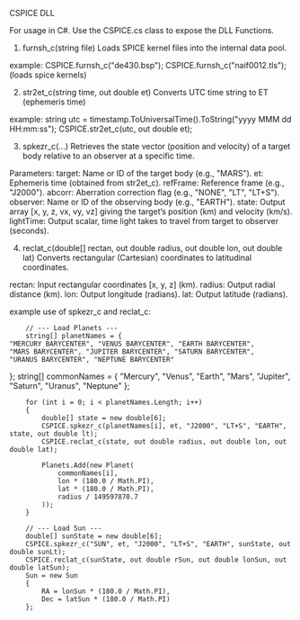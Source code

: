 CSPICE DLL

For usage in C#. Use the CSPICE.cs class to expose the DLL Functions.
 

1. furnsh_c(string file)
Loads SPICE kernel files into the internal data pool.

example:
            CSPICE.furnsh_c("de430.bsp");
            CSPICE.furnsh_c("naif0012.tls");
(loads spice kernels)


2. str2et_c(string time, out double et)
   Converts UTC time string to ET (ephemeris time)

example:
            string utc = timestamp.ToUniversalTime().ToString("yyyy MMM dd HH:mm:ss");
            CSPICE.str2et_c(utc, out double et);

3. spkezr_c(...)
Retrieves the state vector (position and velocity) of a target body relative to an observer at a specific time.

Parameters:
target: Name or ID of the target body (e.g., "MARS").
et: Ephemeris time (obtained from str2et_c).
refFrame: Reference frame (e.g., "J2000").
abcorr: Aberration correction flag (e.g., "NONE", "LT", "LT+S").
observer: Name or ID of the observing body (e.g., "EARTH").
state: Output array [x, y, z, vx, vy, vz] giving the target’s position (km) and velocity (km/s).
lightTime: Output scalar, time light takes to travel from target to observer (seconds).

4. reclat_c(double[] rectan, out double radius, out double lon, out double lat)
   Converts rectangular (Cartesian) coordinates to latitudinal coordinates.

rectan: Input rectangular coordinates [x, y, z] (km).
radius: Output radial distance (km).
lon: Output longitude (radians).
lat: Output latitude (radians).


example use of spkezr_c and reclat_c:

        // --- Load Planets ---
        string[] planetNames = {
    "MERCURY BARYCENTER", "VENUS BARYCENTER", "EARTH BARYCENTER",
    "MARS BARYCENTER", "JUPITER BARYCENTER", "SATURN BARYCENTER",
    "URANUS BARYCENTER", "NEPTUNE BARYCENTER"
};
        string[] commonNames = {
    "Mercury", "Venus", "Earth", "Mars", "Jupiter", "Saturn", "Uranus", "Neptune"
};

        for (int i = 0; i < planetNames.Length; i++)
        {
            double[] state = new double[6];
            CSPICE.spkezr_c(planetNames[i], et, "J2000", "LT+S", "EARTH", state, out double lt);
            CSPICE.reclat_c(state, out double radius, out double lon, out double lat);

            Planets.Add(new Planet(
                commonNames[i],
                lon * (180.0 / Math.PI),
                lat * (180.0 / Math.PI),
                radius / 149597870.7
            ));
        }

        // --- Load Sun ---
        double[] sunState = new double[6];
        CSPICE.spkezr_c("SUN", et, "J2000", "LT+S", "EARTH", sunState, out double sunLt);
        CSPICE.reclat_c(sunState, out double rSun, out double lonSun, out double latSun);
        Sun = new Sun
        {
            RA = lonSun * (180.0 / Math.PI),
            Dec = latSun * (180.0 / Math.PI)
        };
